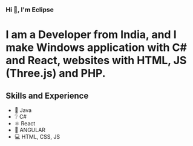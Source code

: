 ### Hi 👋, I'm Eclipse

# I am a Developer from India, and I make Windows application with C# and React, websites with HTML, JS (Three.js) and PHP.

## Skills and Experience
* 🍵 Java
* ❔ C#
* ⚛️ React
* 📱 ANGULAR
* 💻 HTML, CSS, JS
